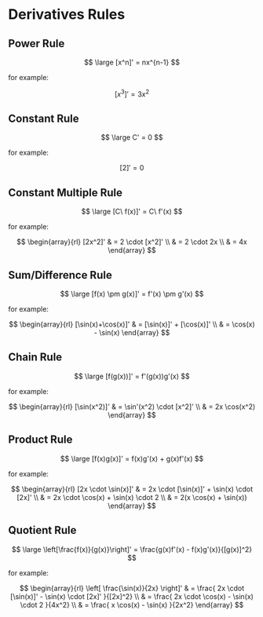 # Derivatives Rules

## Power Rule

$$
\large
[x^n]' = nx^{n-1}
$$

for example:

$$
[x^3]' = 3x^2
$$

## Constant Rule

$$
\large
C' = 0
$$

for example:

$$
[2]' = 0
$$

## Constant Multiple Rule

$$
\large
[C\ f(x)]' = C\ f'(x)
$$

for example:

$$
\begin{array}{rl}
[2x^2]' & = 2 \cdot [x^2]'
\\
& = 2 \cdot 2x
\\
& = 4x
\end{array}
$$

## Sum/Difference Rule

$$
\large
[f(x) \pm g(x)]' = f'(x) \pm g'(x)
$$

for example:

$$
\begin{array}{rl}
[\sin(x)+\cos(x)]' & = [\sin(x)]' + [\cos(x)]'
\\
& = \cos(x) - \sin(x)
\end{array}
$$

## Chain Rule

$$
\large
[f(g(x))]' = f'(g(x))g'(x)
$$

for example:

$$
\begin{array}{rl}
[\sin(x^2)]' & = \sin'(x^2) \cdot [x^2]'
\\
& = 2x \cos(x^2)
\end{array}
$$

## Product Rule

$$
\large
[f(x)g(x)]' = f(x)g'(x) + g(x)f'(x)
$$

for example:

$$
\begin{array}{rl}
[2x \cdot \sin(x)]' & = 2x \cdot [\sin(x)]' + \sin(x) \cdot [2x]'
\\
& = 2x \cdot \cos(x) + \sin(x) \cdot 2
\\
& = 2(x \cos(x) + \sin(x))
\end{array}
$$

## Quotient Rule

$$
\large
\left[\frac{f(x)}{g(x)}\right]' = \frac{g(x)f'(x) - f(x)g'(x)}{[g(x)]^2}
$$

for example:

$$
\begin{array}{rl}
\left[
\frac{\sin(x)}{2x}
\right]' & = \frac{
2x \cdot [\sin(x)]' - \sin(x) \cdot [2x]'
}{[2x]^2}
\\
& = \frac{
2x \cdot \cos(x) - \sin(x) \cdot 2
}{4x^2}
\\
& = \frac{
x \cos(x) - \sin(x)
}{2x^2}
\end{array}
$$


